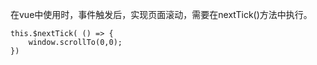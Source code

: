 在vue中使用时，事件触发后，实现页面滚动，需要在nextTick()方法中执行。

```
this.$nextTick( () => {
	window.scrollTo(0,0);             
})
```

